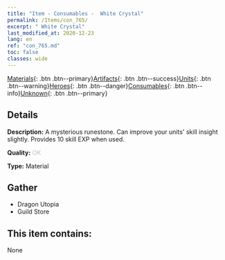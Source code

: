 ```yaml
---
title: "Item - Consumables -  White Crystal"
permalink: /Items/con_765/
excerpt: " White Crystal"
last_modified_at: 2020-12-23
lang: en
ref: "con_765.md"
toc: false
classes: wide
---
```

 [Materials](/Items/){: .btn .btn--primary}[Artifacts](/Items/Artifacts/){: .btn .btn--success}[Units](/Items/Units/){: .btn .btn--warning}[Heroes](/Items/Heroes/){: .btn .btn--danger}[Consumables](/Items/Consumables/){: .btn .btn--info}[Unknown](/Items/Unknown/){: .btn .btn--primary}

## Details
 **Description:** A mysterious runestone. Can improve your units' skill insight slightly. Provides 10 skill EXP when used.

 **Quality:** <span style="color: #C0C0C0">OK</span>

 **Type:** Material

## Gather

*    Dragon Utopia 
*    Guild Store 

## This item contains:

  None

